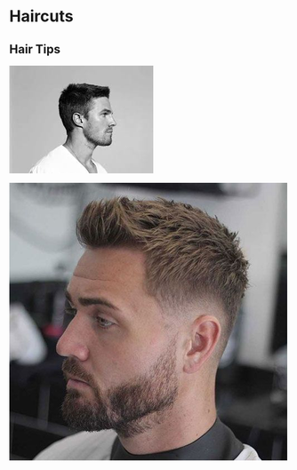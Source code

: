 # Haircuts

## Hair Tips



![](<../.gitbook/assets/image (1) (2).png>)

![](<../.gitbook/assets/image (3) (1).png>)
